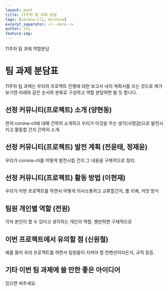 ```yaml
---
layout: post
title: 11주차 팀 과제 분담
tags: [corona-cli, Archive]
excerpt_separator: <!--more-->
author: lhj
feature-img: 
---
```


11주차 팀 과제 역할분담

<!--more-->

# 팀 과제 분담표

11주차 팀 과제는 우리의 프로젝트 진행에 대한 보고서 내지 계획서를 쓰는 것으로 제가 보기엔
아래와 같은 순서와 분류로 구성하고 역할 분담하면 될 듯 합니다.  

## 선정 커뮤니티(프로젝트) 소개 (양현동)
먼저 corona-cli에 대해 간략히 소개하고 우리가 이것을 무슨 생각(사명감)으로 발전시키고 활동할 건지 간략히 소개.

## 선정 커뮤니티(프로젝트) 발전 계획 (전윤태, 정재윤)
우리가 corona-cli를 어떻게 발전시킬 건지 그 내용을 구체적으로 정리.

## 선정 커뮤니티(프로젝트) 활동 방법 (이현재)
우리가 이번 프로젝트를 하면서 어떻게 의사소통하고 교류할건지, 풀 리퀘, 커밋 방식

## 팀원 개인별 역할 (전원)

각자 본인이 할 수 있다고 생각하는 개인의 역할. 웬만하면 구체적으로

## 이번 프로젝트에서 유의할 점 (신원철)
예를 들어 우리 프로젝트를 하면서 팀원들이 지켜야 할 컨벤션이라든지, 규칙 등등.

## 기타 이번 팀 과제에 쓸 만한 좋은 아이디어

있으면 써주세요.
